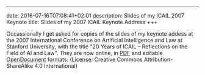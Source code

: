 ---
date: 2016-07-16T07:08:41+02:01
description: Slides of my ICAIL 2007 Keynote
title: Slides of my 2007 ICAIL Keynote Address
+++

Occassionally I get asked for copies of the slides of my keynote
addess at the 2007 International Conference on Artificial Intelligence
and Law at Stanford University, with the title "20 Years of ICAIL –
Reflections on the Field of AI and Law". They are now online, in [PDF](https://owncloud.fokus.fraunhofer.de/index.php/s/v14TktIJgxTlU26)
and editable [OpenDocument](https://owncloud.fokus.fraunhofer.de/index.php/s/8kwKLYC4fwWuRsk) formats. (License: Creative Commons
Attribution-ShareAlike 4.0 International)
<!--more-->


